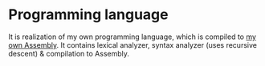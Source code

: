 # Programming language
It is realization of my own programming language, which is compiled to [my own Assembly](https://github.com/ThreadJava800/Processor). It contains lexical analyzer, syntax analyzer (uses recursive descent) & compilation to Assembly.